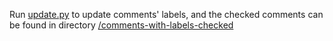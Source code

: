 Run [update.py](update.py) to update comments' labels, and the checked comments can be found in directory [/comments-with-labels-checked](/comments-with-labels-checked)
